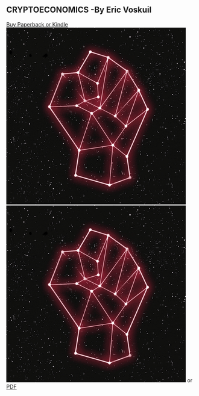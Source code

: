 ## CRYPTOECONOMICS -By Eric Voskuil


[Buy Paperback or Kindle](https://www.amazon.com/Cryptoeconomics-Fundamental-Principles-Eric-Voskuil/dp/1735060828/ref=sr_1_3?dchild=1&qid=1613296482&refinements=p_28%3ACryptoeconomics&s=books&sr=1-3) ![Image](https://github.com/Evbronson/CRYPTOECONOMICS/blob/main/LOGO.png) ![Image](https://github.com/Evbronson/CRYPTOECONOMICS/blob/main/LOGO.png) or
[PDF](https://github.com/Evbronson/CRYPTOECONOMICS/blob/main/CRYPTOECONOMICS.pdf)
```




